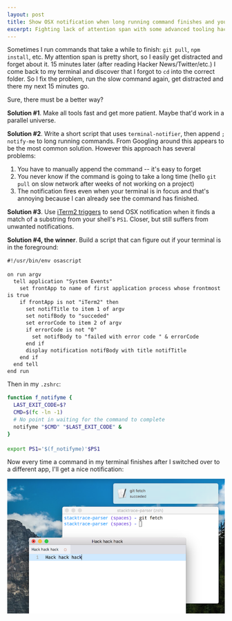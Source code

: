 ```yaml
---
layout: post
title: Show OSX notification when long running command finishes and your terminal is not in focus
excerpt: Fighting lack of attention span with some advanced tooling hacks
---
```


Sometimes I run commands that take a while to finish: `git pull`, `npm install`, etc. My attention span is pretty short, so I easily get distracted and forget about it. 15 minutes later (after reading Hacker News/Twitter/etc.) I come back to my terminal and discover that I forgot to `cd` into the correct folder. So I fix the problem, run the slow command again, get distracted and there my next 15 minutes go.

Sure, there must be a better way?

**Solution #1**. Make all tools fast and get more patient. Maybe that'd work in a parallel universe.

**Solution #2**. Write a short script that uses `terminal-notifier`, then append `; notify-me` to long running commands. From Googling around this appears to be the most common solution. However this approach has several problems:

1. You have to manually append the command -- it's easy to forget
2. You never know if the command is going to take a long time (hello `git pull` on slow network after weeks of not working on a project)
3. The notification fires even when your terminal is in focus and that's annoying because I can already see the command has finished.

**Solution #3**. Use [iTerm2 triggers](https://www.iterm2.com/documentation-triggers.html) to send OSX notification when it finds a match of a substring from your shell's `PS1`. Closer, but still suffers from unwanted notifications.

**Solution #4, the winner**. Build a script that can figure out if your terminal is in the foreground:

```osascript
#!/usr/bin/env osascript

on run argv
  tell application "System Events"
    set frontApp to name of first application process whose frontmost is true
    if frontApp is not "iTerm2" then
      set notifTitle to item 1 of argv
      set notifBody to "succeded"
      set errorCode to item 2 of argv
      if errorCode is not "0"
        set notifBody to "failed with error code " & errorCode
      end if
      display notification notifBody with title notifTitle
    end if
  end tell
end run

```

Then in my `.zshrc`:

```sh
function f_notifyme {
  LAST_EXIT_CODE=$?
  CMD=$(fc -ln -1)
  # No point in waiting for the command to complete
  notifyme "$CMD" "$LAST_EXIT_CODE" &
}

export PS1='$(f_notifyme)'$PS1
```

Now every time a command in my terminal finishes after I switched over to a different app, I'll get a nice notification:

![](/assets/notif.png)
